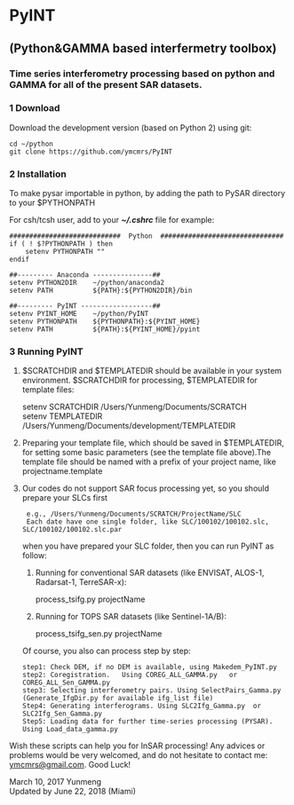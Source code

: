 # PyINT
## (Python&GAMMA based interfermetry toolbox)
### Time series interferometry processing based on python and GAMMA for all of the present SAR datasets.       

### 1 Download

Download the development version (based on Python 2) using git:   
   
    cd ~/python
    git clone https://github.com/ymcmrs/PyINT
    
    
### 2 Installation

 To make pysar importable in python, by adding the path to PySAR directory to your $PYTHONPATH

For csh/tcsh user, add to your **_~/.cshrc_** file for example:   

    ############################  Python  ###############################
    if ( ! $?PYTHONPATH ) then
        setenv PYTHONPATH ""
    endif
    
    ##--------- Anaconda ---------------## 
    setenv PYTHON2DIR    ~/python/anaconda2
    setenv PATH          ${PATH}:${PYTHON2DIR}/bin
    
    ##--------- PyINT ------------------## 
    setenv PYINT_HOME    ~/python/PyINT       
    setenv PYTHONPATH    ${PYTHONPATH}:${PYINT_HOME}
    setenv PATH          ${PATH}:${PYINT_HOME}/pyint
   
### 3 Running PyINT

1. $SCRATCHDIR and $TEMPLATEDIR should be available in your system environment. $SCRATCHDIR for processing, $TEMPLATEDIR for template files:        

      setenv SCRATCHDIR /Users/Yunmeng/Documents/SCRATCH         
      setenv TEMPLATEDIR /Users/Yunmeng/Documents/development/TEMPLATEDIR   

2. Preparing your template file, which should be saved in $TEMPLATEDIR,  for setting some basic parameters (see the template file above).The template file should be named with a prefix of your project name, like projectname.template


3. Our codes do not support SAR focus processing yet, so you should prepare your SLCs first

        e.g., /Users/Yunmeng/Documents/SCRATCH/ProjectName/SLC  
        Each date have one single folder, like SLC/100102/100102.slc, SLC/100102/100102.slc.par
        
   when you have prepared your SLC folder, then you can run PyINT as follow:
   1) Running for conventional SAR datasets (like ENVISAT, ALOS-1, Radarsat-1, TerreSAR-x):

       process_tsifg.py projectName
      
   2) Running for TOPS SAR datasets (like Sentinel-1A/B):
       
       process_tsifg_sen.py projectName

    Of course, you also can process step by step: 
    
       step1: Check DEM, if no DEM is available, using Makedem_PyINT.py
       step2: Coregistration.   Using COREG_ALL_GAMMA.py   or COREG_ALL_Sen_GAMMA.py
       step3: Selecting interferometry pairs. Using SelectPairs_Gamma.py    (Generate_IfgDir.py for available ifg_list file)
       Step4: Generating interferograms. Using SLC2Ifg_Gamma.py  or SLC2Ifg_Sen_Gamma.py
       Step5: Loading data for further time-series processing (PYSAR).  Using Load_data_gamma.py 
   
   
Wish these scripts can help you for InSAR processing! Any advices or problems would be very welcomed, and do not hesitate to contact me: ymcmrs@gmail.com.   Good Luck!     
 
   
   
 March 10, 2017   Yunmeng    
 Updated by June 22, 2018 (Miami)  
